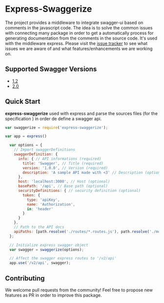 # Express-Swaggerize
The project provides a middleware to integrate swagger-ui based on comments in the javascript code. The idea is to solve the common issues with connecting many package in order to get a automatically process for generating documentation from the comments in the source code.
It's used with the middleware express. Please visit the [issue tracker][project-issues] to see what issues we are aware of and what features/enhancements we are working on. 


## Supported Swagger Versions

* [1.2][swagger-docs-v1_2]
* [2.0][swagger-docs-v2_0]

<!--
## Installation Node.js

Installation for Node.js applications can be done via [NPM][npm].

```
npm install express-swaggerize --save
```-->

## Quick Start

**express-swaggerize** used with express and parse the sources files (for the specification ) in order de define a swagger api.
```javascript
var swaggerize = require('express-swaggerize');

var app = express()

  var options = {
    // Import swaggerDefinitions
    swaggerDefinition: {
      info: { // API informations (required)
        title: 'Swagger', // Title (required)
        version: '1.0.0', // Version (required)
        description: 'A sample API made with <3' // Description (optional)
      },
      host: 'localhost:3000', // Host (optional)
      basePath: '/api', // Base path (optional)
      securityDefinitions: { // security definition (optional)
        token: {
          type: 'apiKey', 
          name: 'Authorization',
          in: 'header'
        }
      }
    },
    // Path to the API docs
    apiPaths: [path.resolve('./routes/*.routes.js'), path.resolve('./models/*.model.js')]
  };

  // Initialize express swagger object
  var swagger = swaggerize(options);

  // Affect the swagger express routes to '/v2/api'
  app.use('/v2/api', swagger);

```


## Contributing
We welcome pull requests from the community! Feel free to propose new features as PR in order to improve this package.



[project-issues]: https://github.com/farhatmo/express-swaggerize/issues
[swagger]: http://swagger.io/
[swagger-docs-v1_2]: https://github.com/swagger-api/swagger-spec/blob/master/versions/1.2.md
[swagger-docs-v2_0]: https://github.com/swagger-api/swagger-spec/blob/master/versions/2.0.md
[swagger-ui]: https://github.com/swagger-api/swagger-ui
